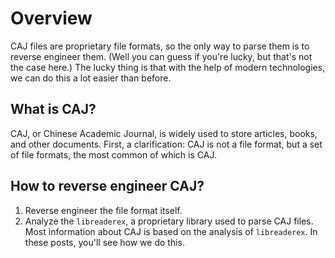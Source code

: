 # Overview

CAJ files are proprietary file formats, so the only way to parse them is to reverse engineer them. (Well you can guess if you're lucky, but that's not the case here.)
The lucky thing is that with the help of modern technologies, we can do this a lot easier than before.

## What is CAJ?
CAJ, or Chinese Academic Journal, is widely used to store articles, books, and other documents. 
First, a clarification: CAJ is not a file format, but a set of file formats, the most common of which is CAJ.

## How to reverse engineer CAJ?
1. Reverse engineer the file format itself. 
2. Analyze the `libreaderex`, a proprietary library used to parse CAJ files.
Most information about CAJ is based on the analysis of `libreaderex`.
In these posts, you'll see how we do this. 